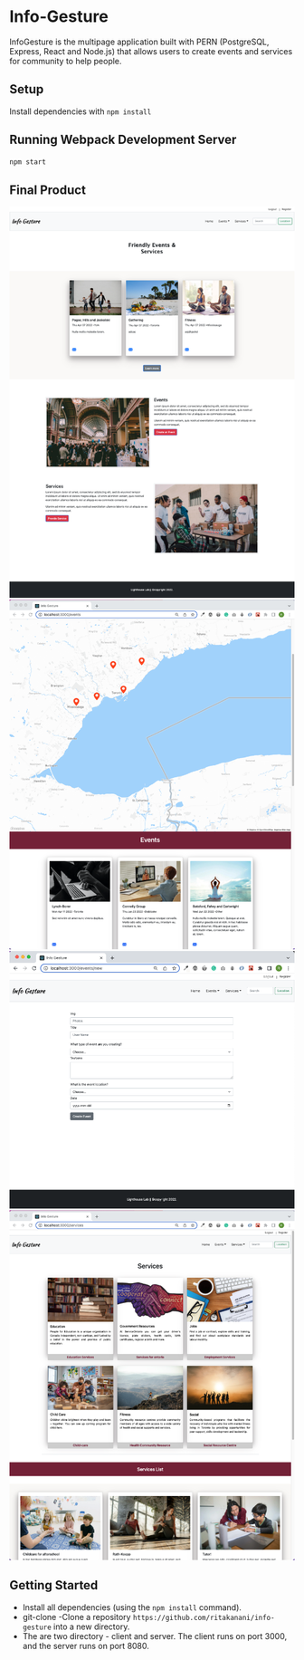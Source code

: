 # Info-Gesture
InfoGesture is the multipage application built with PERN (PostgreSQL, Express, React and Node.js) that allows users to create events and services for community to help people.

## Setup

Install dependencies with `npm install`

## Running Webpack Development Server

```sh
npm start
```

## Final Product

!["Home"](https://github.com/ritakanani/info-gesture/blob/master/client/public/images/home.png)
!["events"](https://github.com/ritakanani/info-gesture/blob/master/client/public/images/Events.png)
!["event-form"](https://github.com/ritakanani/info-gesture/blob/master/client/public/images/event-form.png)
!["services"](https://github.com/ritakanani/info-gesture/blob/master/client/public/images/services.png)

## Getting Started

- Install all dependencies (using the `npm install` command).
- git-clone -Clone a repository `https://github.com/ritakanani/info-gesture` into a new directory. 
- The are two directory - client and server. The client runs on port  3000, and the server runs on port 8080.